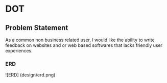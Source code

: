 # DOT

## Problem Statement 
As a common non business related user, I would like the ability to write feedback on websites and or web based softwares that lacks friendly user experiences. 

### ERD
![ERD] (design/erd.png) 
